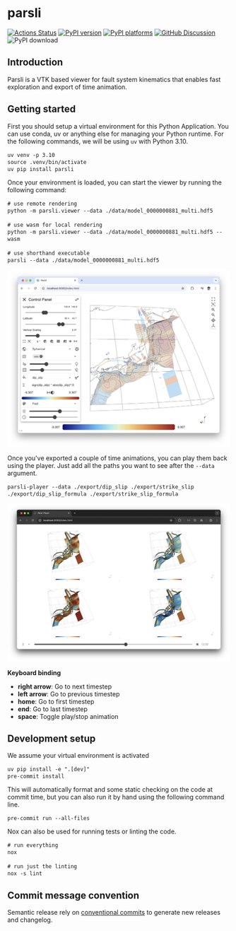 # parsli

[![Actions Status][actions-badge]][actions-link]
[![PyPI version][pypi-version]][pypi-link]
[![PyPI platforms][pypi-platforms]][pypi-link]
[![GitHub Discussion][github-discussions-badge]][github-discussions-link]
![PyPI download][download-badge]

<!-- SPHINX-START -->

<!-- prettier-ignore-start -->
[actions-badge]:            https://github.com/brendanjmeade/parsli/workflows/Test%20and%20Release/badge.svg
[actions-link]:             https://github.com/brendanjmeade/parsli/actions
[github-discussions-badge]: https://img.shields.io/static/v1?label=Discussions&message=Ask&color=blue&logo=github
[github-discussions-link]:  https://github.com/brendanjmeade/parsli/discussions
[pypi-link]:                https://pypi.org/project/parsli/
[pypi-platforms]:           https://img.shields.io/pypi/pyversions/parsli
[pypi-version]:             https://img.shields.io/pypi/v/parsli
[rtd-badge]:                https://readthedocs.org/projects/parsli/badge/?version=latest
[rtd-link]:                 https://parsli.readthedocs.io/en/latest/?badge=latest
[download-badge]:           https://img.shields.io/pypi/dm/parsli

<!-- prettier-ignore-end -->

## Introduction

Parsli is a VTK based viewer for fault system kinematics that enables fast
exploration and export of time animation.

## Getting started

First you should setup a virtual environment for this Python Application. You
can use conda, uv or anything else for managing your Python runtime. For the
following commands, we will be using `uv` with Python 3.10.

```
uv venv -p 3.10
source .venv/bin/activate
uv pip install parsli
```

Once your environment is loaded, you can start the viewer by running the
following command:

```
# use remote rendering
python -m parsli.viewer --data ./data/model_0000000881_multi.hdf5

# use wasm for local rendering
python -m parsli.viewer --data ./data/model_0000000881_multi.hdf5 --wasm

# use shorthand executable
parsli --data ./data/model_0000000881_multi.hdf5
```

![App](https://raw.githubusercontent.com/brendanjmeade/parsli/refs/heads/main/parsli.png)

Once you've exported a couple of time animations, you can play them back using
the player. Just add all the paths you want to see after the `--data` argument.

```
parsli-player --data ./export/dip_slip ./export/strike_slip ./export/dip_slip_formula ./export/strike_slip_formula
```

![Player](https://raw.githubusercontent.com/brendanjmeade/parsli/refs/heads/main/parsli-player.png)

**Keyboard binding**

- **right arrow**: Go to next timestep
- **left arrow**: Go to previous timestep
- **home**: Go to first timestep
- **end**: Go to last timestep
- **space**: Toggle play/stop animation

## Development setup

We assume your virtual environment is activated

```
uv pip install -e ".[dev]"
pre-commit install
```

This will automatically format and some static checking on the code at commit
time, but you can also run it by hand using the following command line.

```
pre-commit run --all-files
```

Nox can also be used for running tests or linting the code.

```
# run everything
nox

# run just the linting
nox -s lint
```

## Commit message convention

Semantic release rely on
[conventional commits](https://www.conventionalcommits.org/) to generate new
releases and changelog.
